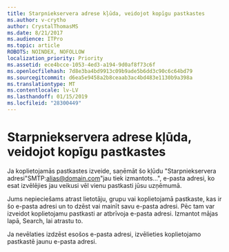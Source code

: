 ```yaml
---
title: Starpniekservera adrese kļūda, veidojot kopīgu pastkastes
ms.author: v-crytho
author: CrystalThomasMS
ms.date: 8/21/2017
ms.audience: ITPro
ms.topic: article
ROBOTS: NOINDEX, NOFOLLOW
localization_priority: Priority
ms.assetid: ece4bcce-1053-4ed3-a194-9d0af8f73c6f
ms.openlocfilehash: 7d8e3ba4bd9913c09b9ade5b6dd3c90c6c64bd79
ms.sourcegitcommit: d6ea5e9458a2b8ceaab3ac4bd483e1130b9a398a
ms.translationtype: MT
ms.contentlocale: lv-LV
ms.lasthandoff: 01/15/2019
ms.locfileid: "28300449"
---
```

# <a name="proxy-address-error-while-creating-a-shared-mailbox"></a>Starpniekservera adrese kļūda, veidojot kopīgu pastkastes

Ja koplietojamās pastkastes izveide, saņēmāt šo kļūdu "Starpniekservera adresi"SMTP:alias@domain.com"jau tiek izmantots...", e-pasta adresi, ko esat izvēlējies jau veikusi vēl vienu pastkasti jūsu uzņēmumā.
  
Jums nepieciešams atrast lietotāju, grupu vai koplietojamā pastkaste, kas ir šo e-pasta adresi un to dzēst vai mainīt savu e-pasta adresi. Pēc tam var izveidot koplietojamu pastkasti ar atbrīvoja e-pasta adresi. Izmantot mājas lapā, Search, lai atrastu to.
  
Ja nevēlaties izdzēst esošos e-pasta adresi, izvēlieties koplietojamo pastkastē jaunu e-pasta adresi.
  

